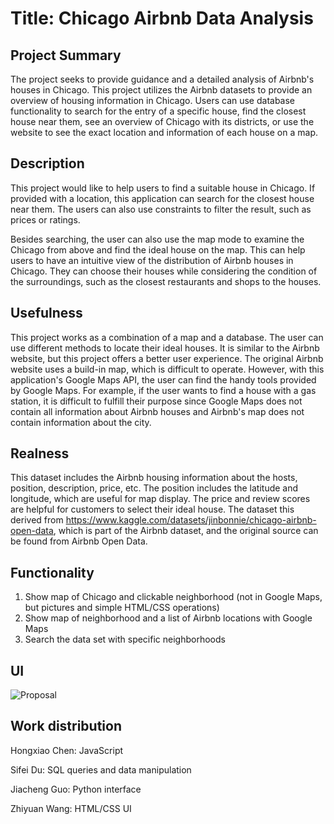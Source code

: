 # Title: Chicago Airbnb Data Analysis

## Project Summary
The project seeks to provide guidance and a detailed analysis of Airbnb's houses in Chicago. This project utilizes the Airbnb datasets to provide an overview of housing information in Chicago. Users can use database functionality to search for the entry of a specific house, find the closest house near them, see an overview of Chicago with its districts, or use the website to see the exact location and information of each house on a map.

## Description
This project would like to help users to find a suitable house in Chicago. If provided with a location, this application can search for the closest house near them. The users can also use constraints to filter the result, such as prices or ratings.

Besides searching, the user can also use the map mode to examine the Chicago from above and find the ideal house on the map. This can help users to have an intuitive view of the distribution of Airbnb houses in Chicago. They can choose their houses while considering the condition of the surroundings, such as the closest restaurants and shops to the houses.


## Usefulness
This project works as a combination of a map and a database. The user can use different methods to locate their ideal houses. It is similar to the Airbnb website, but this project offers a better user experience. The original Airbnb website uses a build-in map, which is difficult to operate. However, with this application's Google Maps API, the user can find the handy tools provided by Google Maps. For example, if the user wants to find a house with a gas station, it is difficult to fulfill their purpose since Google Maps does not contain all information about Airbnb houses and Airbnb's map does not contain information about the city.


## Realness
This dataset includes the Airbnb housing information about the hosts, position, description, price, etc. The position includes the latitude and longitude, which are useful for map display. The price and review scores are helpful for customers to select their ideal house. The dataset this derived from https://www.kaggle.com/datasets/jinbonnie/chicago-airbnb-open-data, which is part of the Airbnb dataset, and the original source can be found from Airbnb Open Data.


## Functionality
1. Show map of Chicago and clickable neighborhood (not in Google Maps, but pictures and simple HTML/CSS operations)
2. Show map of neighborhood and a list of Airbnb locations with Google Maps
3. Search the data set with specific neighborhoods

## UI
![Proposal](https://user-images.githubusercontent.com/73095922/174907202-3b3344e5-0e9f-48df-8374-87bca226bc20.png)


## Work distribution
Hongxiao Chen: JavaScript

Sifei Du: SQL queries and data manipulation

Jiacheng Guo: Python interface

Zhiyuan Wang: HTML/CSS UI

